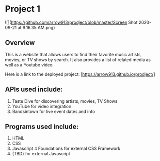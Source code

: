 # Project 1

![](https://github.com/arrow913/prodject/blob/master/Screen Shot 2020-09-21 at 9.16.35 AM.png)

## Overview
This is a website that allows users to find their favorite music artists, movies, or TV shows by search. It also provides a list of related media as well as a Youtube video. 

Here is a link to the deployed project: [https://arrow913.github.io/prodject/]

## APIs used include:
1) Taste Dive for discovering artists, movies, TV Shows
2) YouTube for video integration
3) Bandsintown for live event dates and info

## Programs used include:
1) HTML
2) CSS
3) Javascript
4 Foundations for external CSS Framework 
5) (TBD) for external Javascript
